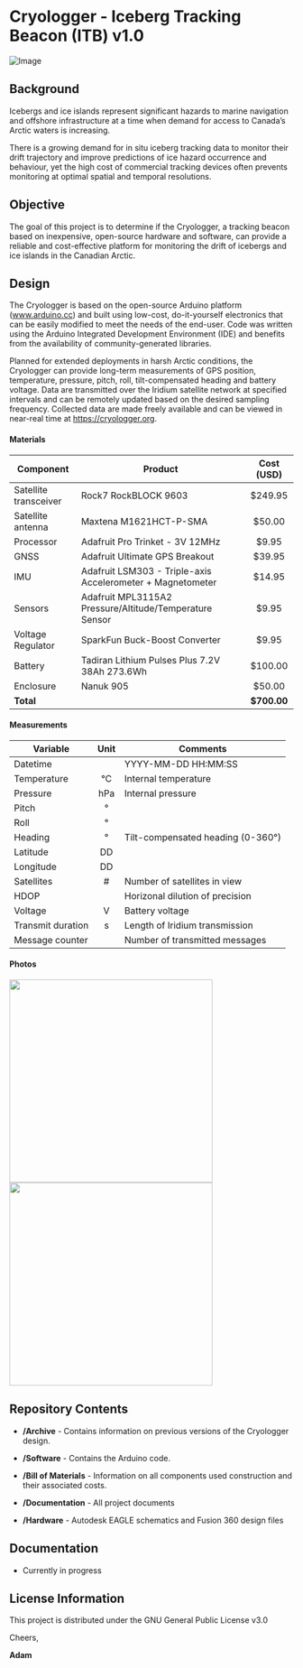 # Cryologger - Iceberg Tracking Beacon (ITB) v1.0
![Image](https://github.com/adamgarbo/Cryologger_Iceberg_Tracking_Beacon/blob/master/Archive/V1/Photos/IMG_1654.JPG)


## Background
Icebergs and ice islands represent significant hazards to marine navigation and offshore infrastructure at a time when demand for access to Canada’s Arctic waters is increasing.

There is a growing demand for in situ iceberg tracking data to monitor their drift trajectory and improve predictions of ice hazard occurrence and behaviour, yet the high cost of commercial tracking devices often prevents monitoring at optimal spatial and temporal resolutions.

## Objective
The goal of this project is to determine if the Cryologger, a tracking beacon based on inexpensive, open-source hardware and software, can provide a reliable and cost-effective platform for monitoring the drift of icebergs and ice islands in the Canadian Arctic.

## Design
The Cryologger is based on the open-source Arduino platform (www.arduino.cc) and built using low-cost, do-it-yourself electronics that can be easily modified to meet the needs of the end-user. Code was written using the Arduino Integrated Development Environment (IDE) and benefits from the availability of community-generated libraries.

Planned for extended deployments in harsh Arctic conditions, the Cryologger can provide long-term measurements of GPS position, temperature, pressure, pitch, roll, tilt-compensated heading and battery voltage. Data are transmitted over the Iridium satellite network at specified intervals and can be remotely updated based on the desired sampling frequency. Collected data are made freely available and can be viewed in near-real time at https://cryologger.org.

#### Materials

| Component | Product | Cost (USD) |
| --- | --- | :---: | 
| Satellite transceiver | Rock7 RockBLOCK 9603 | $249.95 |
| Satellite antenna | Maxtena	M1621HCT-P-SMA | $50.00 | 
| Processor | Adafruit	Pro Trinket - 3V 12MHz | $9.95 |
| GNSS | Adafruit	Ultimate GPS Breakout | $39.95 |
| IMU | Adafruit LSM303 - Triple-axis Accelerometer + Magnetometer | $14.95 |
| Sensors | Adafruit MPL3115A2 Pressure/Altitude/Temperature Sensor | $9.95 |
| Voltage Regulator | SparkFun Buck-Boost Converter | $9.95 |
| Battery | Tadiran Lithium Pulses Plus 7.2V 38Ah 273.6Wh | $100.00 |
| Enclosure | Nanuk 905 | $50.00 | 
| **Total** | | **$700.00** | 

#### Measurements
| Variable | Unit | Comments |
| --- | :---: | --- |
| Datetime  |   | YYYY-MM-DD HH:MM:SS |
| Temperature | °C  | Internal temperature |
| Pressure | hPa | Internal pressure |
| Pitch | °|  |
| Roll | ° |  |
| Heading | °  | Tilt-compensated heading (0-360°) |
| Latitude | DD |  |
| Longitude | DD |  |
| Satellites | # | Number of satellites in view  |
| HDOP |  | Horizonal dilution of precision |
| Voltage | V | Battery voltage |
| Transmit duration  | s | Length of Iridium transmission  |
| Message counter |  | Number of transmitted messages |

#### Photos
<p float="left">
<img src="https://github.com/adamgarbo/Cryologger_Iceberg_Tracking_Beacon/blob/master/Archive/V1/Photos/IMG_4288.JPG" width="360">
<img src="https://github.com/adamgarbo/Cryologger_Iceberg_Tracking_Beacon/blob/master/Archive/V1/Photos/IMG_0153.JPG" width="360">
</p>
  
## Repository Contents

* **/Archive** - Contains information on previous versions of the Cryologger design.

* **/Software** - Contains the Arduino code.

* **/Bill of Materials** - Information on all components used construction and their associated costs.

* **/Documentation** - All project documents

* **/Hardware** - Autodesk EAGLE schematics and Fusion 360 design files

## Documentation
* Currently in progress

## License Information
This project is distributed under the GNU General Public License v3.0

Cheers,

**Adam**
